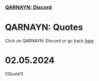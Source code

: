 <link rel="icon" href="https://demerci.github.io/qarnayn/favicon.ico">

### [QARNAYN: Discord](https://demerci.github.io/qarnayn/DISCORD.html)

# QARNAYN: Quotes
Click on QARNAYN: Discord or go back [here](https://demerci.github.io/qarnayn/DISCORD.html)

# 02.05.2024
![Quote1]
